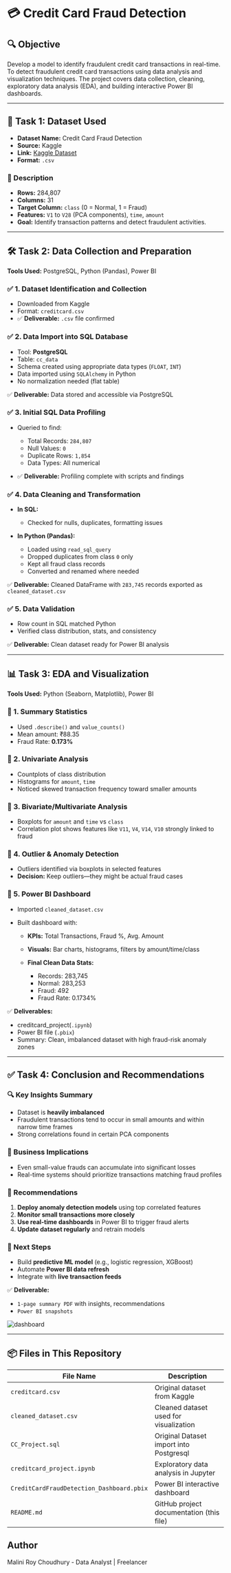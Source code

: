 # 💳 Credit Card Fraud Detection

## 🔍 Objective
Develop a model to identify fraudulent credit card transactions in real-time. To detect fraudulent credit card transactions using data analysis and visualization techniques. The project covers data collection, cleaning, exploratory data analysis (EDA), and building interactive Power BI dashboards.

---

## 📁 Task 1: Dataset Used

* **Dataset Name:** Credit Card Fraud Detection
* **Source:** Kaggle
* **Link:** [Kaggle Dataset](https://www.kaggle.com/datasets/mlg-ulb/creditcardfraud)
* **Format:** `.csv`

### 📝 Description

* **Rows:** 284,807
* **Columns:** 31
* **Target Column:** `class` (0 = Normal, 1 = Fraud)
* **Features:** `V1` to `V28` (PCA components), `time`, `amount`
* **Goal:** Identify transaction patterns and detect fraudulent activities.

---

## 🛠️ Task 2: Data Collection and Preparation

**Tools Used:** PostgreSQL, Python (Pandas), Power BI

### ✅ 1. Dataset Identification and Collection

* Downloaded from Kaggle
* Format: `creditcard.csv`
* ✅ **Deliverable:** `.csv` file confirmed

### ✅ 2. Data Import into SQL Database

* Tool: **PostgreSQL**
* Table: `cc_data`
* Schema created using appropriate data types (`FLOAT`, `INT`)
* Data imported using `SQLAlchemy` in Python
* No normalization needed (flat table)

✅ **Deliverable:** Data stored and accessible via PostgreSQL

### ✅ 3. Initial SQL Data Profiling

* Queried to find:

  * Total Records: `284,807`
  * Null Values: `0`
  * Duplicate Rows: `1,854`
  * Data Types: All numerical
* ✅ **Deliverable:** Profiling complete with scripts and findings

### ✅ 4. Data Cleaning and Transformation

* **In SQL:**

  * Checked for nulls, duplicates, formatting issues

* **In Python (Pandas):**

  * Loaded using `read_sql_query`
  * Dropped duplicates from class `0` only
  * Kept all fraud class records
  * Converted and renamed where needed

✅ **Deliverable:** Cleaned DataFrame with `283,745` records exported as `cleaned_dataset.csv`

### ✅ 5. Data Validation

* Row count in SQL matched Python
* Verified class distribution, stats, and consistency

✅ **Deliverable:** Clean dataset ready for Power BI analysis

---

## 📊 Task 3: EDA and Visualization

**Tools Used:** Python (Seaborn, Matplotlib), Power BI

### 🔹 1. Summary Statistics

* Used `.describe()` and `value_counts()`
* Mean amount: ₹88.35
* Fraud Rate: **0.173%**

### 🔹 2. Univariate Analysis

* Countplots of class distribution
* Histograms for `amount`, `time`
* Noticed skewed transaction frequency toward smaller amounts

### 🔹 3. Bivariate/Multivariate Analysis

* Boxplots for `amount` and `time` vs `class`
* Correlation plot shows features like `V11`, `V4`, `V14`, `V10` strongly linked to fraud

### 🔹 4. Outlier & Anomaly Detection

* Outliers identified via boxplots in selected features
* **Decision:** Keep outliers—they might be actual fraud cases

### 🔹 5. Power BI Dashboard

* Imported `cleaned_dataset.csv`
* Built dashboard with:

  * **KPIs:** Total Transactions, Fraud %, Avg. Amount
  * **Visuals:** Bar charts, histograms, filters by amount/time/class
  * **Final Clean Data Stats:**

    * Records: 283,745
    * Normal: 283,253
    * Fraud: 492
    * Fraud Rate: 0.1734%

✅ **Deliverables:**

* creditcard_project(`.ipynb`)
* Power BI file (`.pbix`)
* Summary: Clean, imbalanced dataset with high fraud-risk anomaly zones

---

## ✅ Task 4: Conclusion and Recommendations

### 🔍 Key Insights Summary

* Dataset is **heavily imbalanced**
* Fraudulent transactions tend to occur in small amounts and within narrow time frames
* Strong correlations found in certain PCA components

### 🧠 Business Implications

* Even small-value frauds can accumulate into significant losses
* Real-time systems should prioritize transactions matching fraud profiles

### 📌 Recommendations

1. **Deploy anomaly detection models** using top correlated features
2. **Monitor small transactions more closely**
3. **Use real-time dashboards** in Power BI to trigger fraud alerts
4. **Update dataset regularly** and retrain models

### 🧳️ Next Steps

* Build **predictive ML model** (e.g., logistic regression, XGBoost)
* Automate **Power BI data refresh**
* Integrate with **live transaction feeds**

✅ **Deliverable:**

* `1-page summary PDF` with insights, recommendations
* `Power BI snapshots`
  

![dashboard](https://github.com/user-attachments/assets/43d96f8c-fa23-42a1-9e7f-7b3669c2ee47)


---

## 📦 Files in This Repository

| File Name              | Description                              |
| ---------------------- | ---------------------------------------- |
| `creditcard.csv`       | Original dataset from Kaggle             |
| `cleaned_dataset.csv`  | Cleaned dataset used for visualization   |
| `CC_Project.sql`  | Original Dataset import into Postgresql   |
| `creditcard_project.ipynb`   | Exploratory data analysis in Jupyter     |
| `CreditCardFraudDetection_Dashboard.pbix` | Power BI interactive dashboard           |
| `README.md`            | GitHub project documentation (this file) |

## Author
Malini Roy Choudhury - Data Analyst | Freelancer

